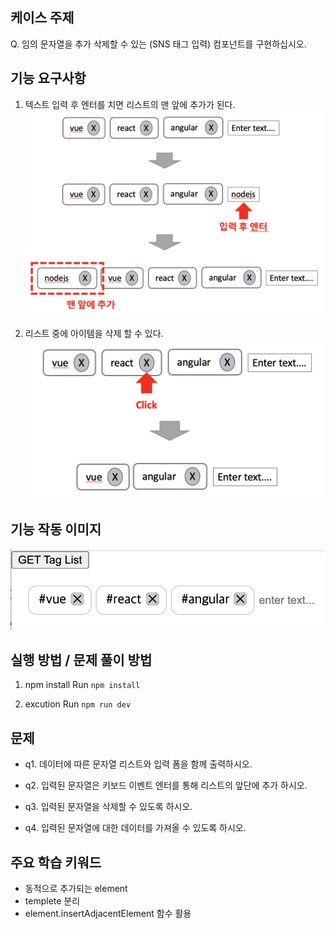 ## 케이스 주제

Q. 임의 문자열을 추가 삭제할 수 있는 (SNS 태그 입력) 컴포넌트를 구현하십시오.


## 기능 요구사항

1. 텍스트 입력 후 엔터를 치면 리스트의 맨 앞에 추가가 된다.
![요구사항 첫번째](./src/solution/presenter/chips/assets/chips_scope1.png)


2. 리스트 중에 아이템을 삭제 할 수 있다.
![요구사항 두번째](./src/solution/presenter/chips/assets/chips_scope2.png)


## 기능 작동 이미지
![example_image](./chips_example.png)


## 실행 방법 / 문제 풀이 방법
1. npm install
Run `npm install`

2. excution
Run `npm run dev`


## 문제
- q1. 데이터에 따른 문자열 리스트와 입력 폼을 함께 출력하시오.

- q2. 입력된 문자열은 키보드 이벤트 엔터를 통해 리스트의 앞단에 추가 하시오.

- q3. 입력된 문자열을 삭제할 수 있도록 하시오.

- q4. 입력된 문자열에 대한 데이터를 가져올 수 있도록 하시오.


## 주요 학습 키워드
- 동적으로 추가되는 element 
- templete 분리
- element.insertAdjacentElement 함수 활용
